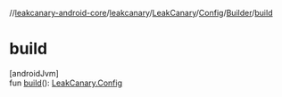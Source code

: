 //[leakcanary-android-core](../../../../../index.md)/[leakcanary](../../../index.md)/[LeakCanary](../../index.md)/[Config](../index.md)/[Builder](index.md)/[build](build.md)

# build

[androidJvm]\
fun [build](build.md)(): [LeakCanary.Config](../index.md)
